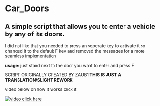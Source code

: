 # Car_Doors
## A simple script that allows you to enter a vehicle by any of its doors.
I did not like that you needed to press an seperate key to activate it
so changed it to the default F key and removed the messages for a more seamless implementation 

**usage:**
just stand next to the door you want to enter and press F

SCRIPT ORIGINALLY CREATED BY ZAUB1 **THIS IS JUST A TRANSLATION/SLIGHT REWORK**

video below on how it works click it

[![video click here](https://i.imgur.com/zwB0cDU.png)](https://streamable.com/8mqf6w)
